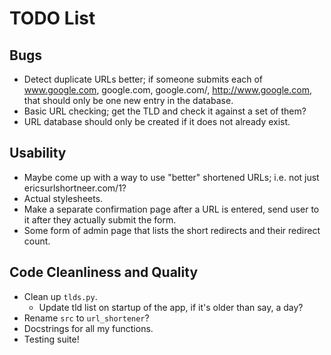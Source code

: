 TODO List
=========

Bugs
----
* Detect duplicate URLs better; if someone submits each of www.google.com, google.com, google.com/, http://www.google.com, that should only be one new entry in the database.
* Basic URL checking; get the TLD and check it against a set of them?
* URL database should only be created if it does not already exist.

Usability
---------
* Maybe come up with a way to use "better" shortened URLs; i.e. not just ericsurlshortneer.com/1?
* Actual stylesheets.
* Make a separate confirmation page after a URL is entered, send user to it after they actually submit the form.
* Some form of admin page that lists the short redirects and their redirect count.

Code Cleanliness and Quality
----------------------------
* Clean up `tlds.py`.
    * Update tld list on startup of the app, if it's older than say, a day?
* Rename `src` to `url_shortener`?
* Docstrings for all my functions.
* Testing suite!
